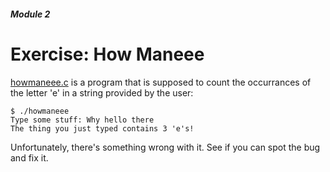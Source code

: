 ##### Module 2

# Exercise: How Maneee

[howmaneee.c](howmaneee.c) is a program that is supposed to count the occurrances of the letter 'e'
in a string provided by the user:
```
$ ./howmaneee
Type some stuff: Why hello there
The thing you just typed contains 3 'e's!
```

Unfortunately, there's something wrong with it. See if you can spot the bug and fix it.
